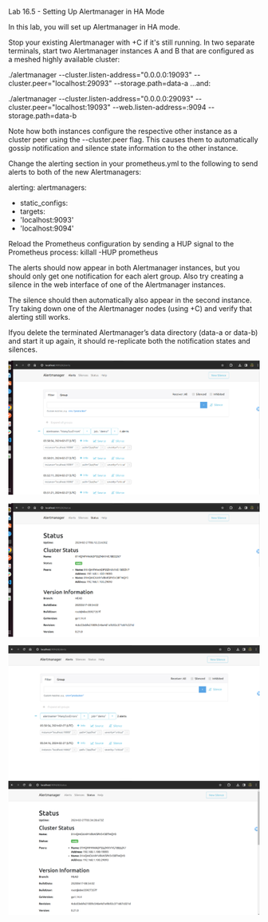 Lab 16.5 - Setting Up Alertmanager in HA Mode

In this lab, you will set up Alertmanager in HA mode.

Stop your existing Alertmanager with <Ctrl>+C if it's still running.
In two separate terminals, start two Alertmanager instances A and B that are configured as a meshed
highly available cluster:

./alertmanager --cluster.listen-address="0.0.0.0:19093"
--cluster.peer="localhost:29093" --storage.path=data-a
...and:

./alertmanager --cluster.listen-address="0.0.0.0:29093"
--cluster.peer="localhost:19093" --web.listen-address=:9094
--storage.path=data-b

Note how both instances configure the respective other instance as a cluster peer using the
--cluster.peer flag. This causes them to automatically gossip notification and silence state
information to the other instance.

Change the alerting section in your prometheus.yml to the following to send alerts to both of the
new Alertmanagers:


alerting:
alertmanagers:
- static_configs:
- targets:
- 'localhost:9093'
- 'localhost:9094'

Reload the Prometheus configuration by sending a HUP signal to the Prometheus process:
killall -HUP prometheus

The alerts should now appear in both Alertmanager instances, but you should only get one notification for each alert group. Also try creating a silence in the web interface of one of the Alertmanager
instances.

The silence should then automatically also appear in the second instance.
Try taking down one of the Alertmanager nodes (using <Ctrl>+C) and verify that alerting still works.

Ifyou delete the terminated Alertmanager’s data directory (data-a or data-b) and start it up again, it
should re-replicate both the notification states and silences.

![First instance alerts web UI](image.png)

![First instance status web UI](image-1.png)

![Second instance alerts web UI](image-2.png)
![Second instance status web UI](image-3.png)
